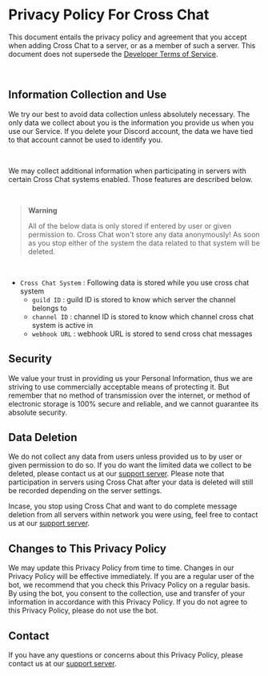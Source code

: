 # Privacy Policy For Cross Chat

This document entails the privacy policy and agreement that you accept when adding Cross Chat to a server, or as a member of such a server. This document does not supersede the [Developer Terms of Service](https://discord.com/developers/docs/policies-and-agreements/terms-of-service).

<br>

## Information Collection and Use

We try our best to avoid data collection unless absolutely necessary. The only data we collect about you is the information you provide us when you use our Service. If you delete your Discord account, the data we have tied to that account cannot be used to identify you.

<br>

We may collect additional information when participating in servers with certain Cross Chat systems enabled. Those features are described below.

<br>

> __Warning__
> 
> All of the below data is only stored if entered by user or given permission to. Cross Chat won't store any data anonymously! As soon as you stop either of the system the data related to that system will be deleted.


<br>

+ `Cross Chat System` : Following data is stored while you use cross chat system
    + `guild ID` : guild ID is stored to know which server the channel belongs to
    + `channel ID` : channel ID is stored to know which channel cross chat system is active in
    + `webhook URL` : webhook URL is stored to send cross chat messages

## Security

We value your trust in providing us your Personal Information, thus we are striving to use commercially acceptable means of protecting it. But remember that no method of transmission over the internet, or method of electronic storage is 100% secure and reliable, and we cannot guarantee its absolute security.


## Data Deletion

We do not collect any data from users unless provided us to by user or given permission to do so. If you do want the limited data we collect to be deleted, please contact us at our [support server](https://discord.gg/cmxchat). Please note that participation in servers using Cross Chat after your data is deleted will still be recorded depending on the server settings.

Incase, you stop using Cross Chat and want to do complete message deletion from all servers within network you were using, feel free to contact us at our [support server](https://discord.gg/cmxchat).


## Changes to This Privacy Policy

We may update this Privacy Policy from time to time. Changes in our Privacy Policy will be effective immediately. If you are a regular user of the bot, we recommend that you check this Privacy Policy on a regular basis. By using the bot, you consent to the collection, use and transfer of your information in accordance with this Privacy Policy. If you do not agree to this Privacy Policy, please do not use the bot.

## Contact

If you have any questions or concerns about this Privacy Policy, please contact us at our [support server](https://discord.gg/cmxchat).
